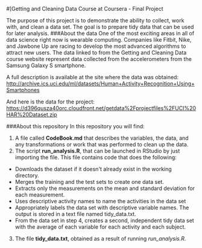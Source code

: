 #]Getting and Cleaning Data Course at Coursera - Final Project

The purpose of this project is to demonstrate the ability to collect, work with, and clean a data set. The goal is to prepare tidy data that can be used for later analysis. 
###About the data
One of the most exciting areas in all of data science right now is wearable computing. Companies like Fitbit, Nike, and Jawbone Up are racing to develop the most advanced algorithms to attract new users. The data linked to from the Getting and Cleaning Data course website represent data collected from the accelerometers from the Samsung Galaxy S smartphone. 

A full description is available at the site where the data was obtained:
http://archive.ics.uci.edu/ml/datasets/Human+Activity+Recognition+Using+Smartphones

And here is the data for the project:
https://d396qusza40orc.cloudfront.net/getdata%2Fprojectfiles%2FUCI%20HAR%20Dataset.zip

###About this repository
In this repository you will find:

1. A file called **CodeBook.md** that describes the variables, the data, and any transformations or work that was performed to clean up the data.
2. The script **run_analysis.R**, that can be launched in RStudio by just importing the file. This file contains code that does the following:
  - Downloads the dataset if it doesn't already exist in the working directory. 
  - Merges the training and the test sets to create one data set. 
  - Extracts only the measurements on the mean and standard deviation for each measurement. 
  - Uses descriptive activity names to name the activities in the data set 
  - Appropriately labels the data set with descriptive variable names. The output is stored in a text file named tidy_data.txt.
  - From the data set in step 4, creates a second, independent tidy data set with the average of each variable for each activity and each subject. 
3. The file **tidy_data.txt**, obtained as a result of running *run_analysis.R*.
